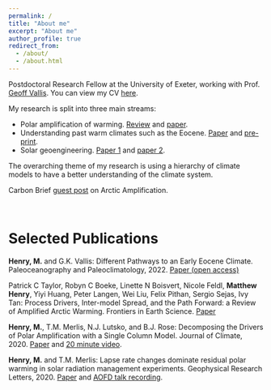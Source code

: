 ```yaml
---
permalink: /
title: "About me"
excerpt: "About me"
author_profile: true
redirect_from: 
  - /about/
  - /about.html
---
```


Postdoctoral Research Fellow at the University of Exeter, working with Prof. [Geoff Vallis](http://empslocal.ex.ac.uk/people/staff/gv219/). You can view my CV [here](https://matthewjhenry.github.io/CV_Henry.pdf).

My research is split into three main streams:
- Polar amplification of warming. [Review](https://www.frontiersin.org/articles/10.3389/feart.2021.758361/full) and [paper](https://doi.org/10.1175/JCLI-D-20-0178.1).
- Understanding past warm climates such as the Eocene. [Paper](https://doi.org/10.1175/JCLI-D-21-0131.1) and [pre-print](https://eartharxiv.org/repository/view/2798/).
- Solar geoengineering. [Paper 1](https://doi.org/10.1029/2020GL087929) and [paper 2](https://doi.org/10.5194/acp-22-2999-2022).

The overarching theme of my research is using a hierarchy of climate models to have a better understanding of the climate system.

Carbon Brief [guest post](https://www.carbonbrief.org/guest-post-why-does-the-arctic-warm-faster-than-the-rest-of-the-planet) on Arctic Amplification.

<br/>

# Selected Publications

**Henry, M.** and G.K. Vallis: Different Pathways to an Early Eocene Climate. Paleoceanography and Paleoclimatology, 2022. [Paper (open access)](https://doi.org/10.1029/2021PA004375)

Patrick C Taylor, Robyn C Boeke, Linette N Boisvert, Nicole Feldl, **Matthew Henry**, Yiyi Huang, Peter Langen, Wei Liu, Felix Pithan, Sergio Sejas, Ivy Tan: Process Drivers, Inter-model Spread, and the Path Forward: a Review of Amplified Arctic Warming. Frontiers in Earth Science. [Paper](https://www.frontiersin.org/articles/10.3389/feart.2021.758361/full)

**Henry, M.**, T.M. Merlis, N.J. Lutsko, and B.J. Rose: Decomposing the Drivers of Polar Amplification with a Single Column Model. Journal of Climate, 2020. [Paper](https://doi.org/10.1175/JCLI-D-20-0178.1) and [20 minute video](https://www.youtube.com/watch?v=Z3LjvFSqOwo).

**Henry, M.** and T.M. Merlis: Lapse rate changes dominate residual polar warming in solar radiation management experiments. Geophysical Research Letters, 2020. [Paper](https://doi.org/10.1029/2020GL087929) and <a href='https://www.youtube.com/watch?v=SnsH-4Nca9A'>AOFD talk recording</a>.
